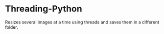 # Threading-Python
Resizes several images at a time using threads and saves them in a different folder.

